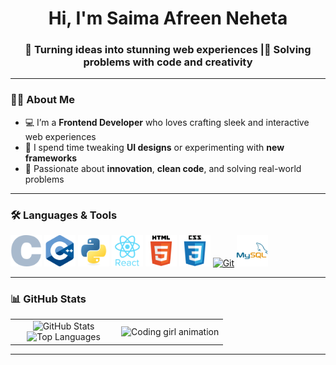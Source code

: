 <h1 align="center">Hi, I'm Saima Afreen Neheta</h1>
<h3 align="center">🎨 Turning ideas into stunning web experiences |🧠 Solving problems with code and creativity</h3>


---

### 👩‍💻 About Me

- 💻 I’m a **Frontend Developer** who loves crafting sleek and interactive web experiences  
- 🎨 I spend time tweaking **UI designs** or experimenting with **new frameworks**  
- 🚀 Passionate about **innovation**, **clean code**, and solving real-world problems

---

### 🛠️ Languages & Tools

<p align="left">
  <a href="https://www.cprogramming.com/" target="_blank"><img src="https://raw.githubusercontent.com/devicons/devicon/master/icons/c/c-original.svg" alt="C" width="50"/></a>
  <a href="https://www.w3schools.com/cpp/" target="_blank"><img src="https://raw.githubusercontent.com/devicons/devicon/master/icons/cplusplus/cplusplus-original.svg" alt="C++" width="50"/></a>
  <a href="https://www.python.org" target="_blank"><img src="https://raw.githubusercontent.com/devicons/devicon/master/icons/python/python-original.svg" alt="Python" width="50"/></a>
  <a href="https://reactjs.org/" target="_blank"><img src="https://raw.githubusercontent.com/devicons/devicon/master/icons/react/react-original-wordmark.svg" alt="React" width="50"/></a>
  <a href="https://www.w3.org/html/" target="_blank"><img src="https://raw.githubusercontent.com/devicons/devicon/master/icons/html5/html5-original-wordmark.svg" alt="HTML5" width="50"/></a>
  <a href="https://www.w3schools.com/css/" target="_blank"><img src="https://raw.githubusercontent.com/devicons/devicon/master/icons/css3/css3-original-wordmark.svg" alt="CSS3" width="50"/></a>
  <a href="https://git-scm.com/" target="_blank"><img src="https://www.vectorlogo.zone/logos/git-scm/git-scm-icon.svg" alt="Git" width="50"/></a>
  <a href="https://www.mysql.com/" target="_blank"><img src="https://raw.githubusercontent.com/devicons/devicon/master/icons/mysql/mysql-original-wordmark.svg" alt="MySQL" width="50"/></a>
</p>

---

### 📊 GitHub Stats

<table>
  <tr>
    <td width="50%" align="center" valign="middle" style="vertical-align: middle; text-align: center;">
      <img src="https://github-readme-stats.vercel.app/api?username=Neheta&show_icons=true&locale=en&theme=react" alt="GitHub Stats" height="180" />
      <br/>
      <img src="https://github-readme-stats.vercel.app/api/top-langs?username=Neheta&show_icons=true&locale=en&layout=compact&theme=react" alt="Top Languages" height="180" />
    </td>
    <td width="50%" align="center" valign="middle" style="vertical-align: middle; text-align: center;">
      <img src="https://i.pinimg.com/originals/23/d2/5f/23d25f92483d3ece840f54c65a524b0b.gif" width="400" alt="Coding girl animation" />
    </td>
  </tr>
</table>

---

